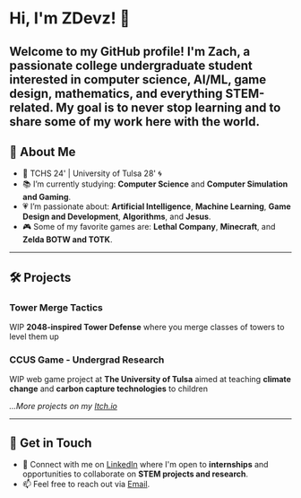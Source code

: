 # Hi, I'm ZDevz! 👋

**Welcome to my GitHub profile!** I'm Zach, a passionate college undergraduate student interested in **computer science**, **AI/ML**, **game design**, **mathematics**, and everything STEM-related. My goal is to never stop learning and to share some of my work here with the world.
---

## 🌟 About Me

- 🏫 TCHS 24' | University of Tulsa 28' 🌀
- 📚 I’m currently studying: **Computer Science** and **Computer Simulation and Gaming**.
- 💗 I’m passionate about: **Artificial Intelligence**, **Machine Learning**, **Game Design and Development**, **Algorithms**, and **Jesus**.
- 🎮 Some of my favorite games are: **Lethal Company**, **Minecraft**, and **Zelda BOTW and TOTK**. 

---

## 🛠️ Projects

### Tower Merge Tactics
WIP **2048-inspired Tower Defense** where you merge classes of towers to level them up

### CCUS  Game - Undergrad Research
WIP web game project at **The University of Tulsa** aimed at teaching **climate change** and **carbon capture technologies** to children

_...More projects on my [Itch.io](https://zacharyflopguy.itch.io/)_

---

## 🤝 Get in Touch

- 💼 Connect with me on [LinkedIn](https://linkedin.com/in/zach-hickman-813537327) where I'm open to **internships** and opportunities to collaborate on **STEM projects and research**.
- 📫 Feel free to reach out via [Email](mailto:zachary.b.hickman@gmail.com).
